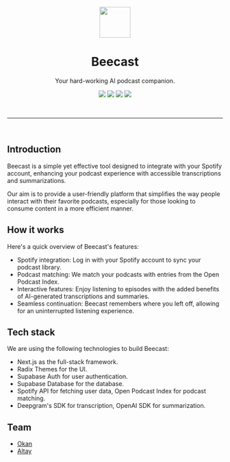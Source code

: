 <div align="center">
  <p>
    <img src="https://beecast.ai/logo.png" width="72">
  </p>

  <h1>Beecast</h1>

  <p>
    Your hard-working AI podcast companion.
  </p>
  
  <p>
    <a href="https://supabase.io" target="_blank"><img src="https://shields.io/badge/supabase-black?logo=supabase"></a>
    <a href="https://vercel.com" target="_blank"><img src="https://img.shields.io/badge/Vercel-black?style=flat&logo=Vercel&logoColor=white"></a>
    <a href="https://conventionalcommits.org" target="_blank"><img src="https://img.shields.io/badge/Conventional%20Commits-1.0.0-%23FE5196" ></a>
    <img src="https://img.shields.io/github/license/experiment-station/beecast">
  </p>
</div>

<br />

---

<br />

## Introduction

Beecast is a simple yet effective tool designed to integrate with your Spotify account, enhancing your podcast experience with accessible transcriptions and summarizations. 

Our aim is to provide a user-friendly platform that simplifies the way people interact with their favorite podcasts, especially for those looking to consume content in a more efficient manner.

## How it works

Here's a quick overview of Beecast's features:

- Spotify integration: Log in with your Spotify account to sync your podcast library.
- Podcast matching: We match your podcasts with entries from the Open Podcast Index.
- Interactive features: Enjoy listening to episodes with the added benefits of AI-generated transcriptions and summaries.
- Seamless continuation: Beecast remembers where you left off, allowing for an uninterrupted listening experience.

## Tech stack

We are using the following technologies to build Beecast:

- Next.js as the full-stack framework.
- Radix Themes for the UI.
- Supabase Auth for user authentication.
- Supabase Database for the database.
- Spotify API for fetching user data, Open Podcast Index for podcast matching.
- Deepgram's SDK for transcription, OpenAI SDK for summarization.

## Team

- [Okan](https://github.com/okanisildar)
- [Altay](https://github.com/altaywtf)
